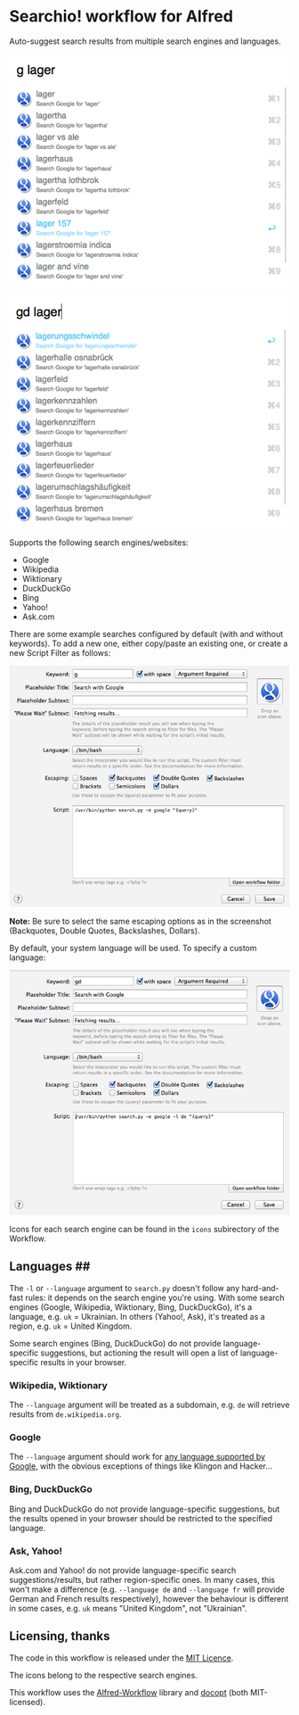 # Searchio! workflow for Alfred #

Auto-suggest search results from multiple search engines and languages.

![](screen3.png "")

![](screen4.png "")

Supports the following search engines/websites:

- Google
- Wikipedia
- Wiktionary
- DuckDuckGo
- Bing
- Yahoo!
- Ask.com

There are some example searches configured by default (with and without keywords). To add a new one, either copy/paste an existing one, or create a new Script Filter as follows:

![](screen1.png "")

**Note:** Be sure to select the same escaping options as in the screenshot (Backquotes, Double Quotes, Backslashes, Dollars).

By default, your system language will be used. To specify a custom language:

![](screen2.png "")

Icons for each search engine can be found in the `icons` subirectory of the Workflow.

## Languages ##

The `-l` or `--language` argument to `search.py` doesn't follow any hard-and-fast rules: it depends on the search engine you're using. With some search engines (Google, Wikipedia, Wiktionary, Bing, DuckDuckGo), it's a language, e.g. `uk` = Ukrainian. In others (Yahoo!, Ask), it's treated as a region, e.g. `uk` = United Kingdom.

Some search engines (Bing, DuckDuckGo) do not provide language-specific suggestions, but actioning the result will open a list of language-specific results in your browser.

### Wikipedia, Wiktionary ###

The `--language` argument will be treated as a subdomain, e.g. `de` will retrieve results from `de.wikipedia.org`.

### Google ###

The `--language` argument should work for [any language supported by Google](https://www.google.com/preferences#languages), with the obvious exceptions of things like Klingon and Hacker…

### Bing, DuckDuckGo ###

Bing and DuckDuckGo do not provide language-specific suggestions, but the results opened in your browser should be restricted to the specified language.

### Ask, Yahoo! ###

Ask.com and Yahoo! do not provide language-specific search suggestions/results, but rather region-specific ones. In many cases, this won't make a difference (e.g. `--language de` and `--language fr` will provide German and French results respectively), however the behaviour is different in some cases, e.g. `uk` means "United Kingdom", not "Ukrainian".

## Licensing, thanks ##

The code in this workflow is released under the [MIT Licence](http://opensource.org/licenses/MIT).

The icons belong to the respective search engines.

This workflow uses the [Alfred-Workflow](http://www.deanishe.net/alfred-workflow/) library and [docopt](http://docopt.org/) (both MIT-licensed).
